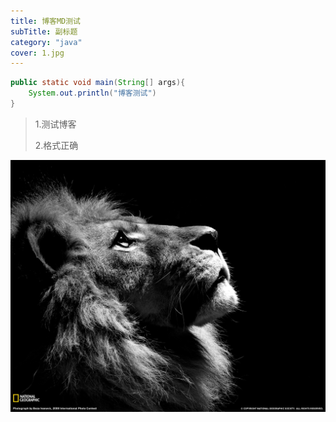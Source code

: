 ```yaml
---
title: 博客MD测试
subTitle: 副标题
category: "java"
cover: 1.jpg
---
```


```java
public static void main(String[] args){
    System.out.println("博客测试")
}
```



> 1.测试博客
>
> 2.格式正确



![lion](./lion.jpg)